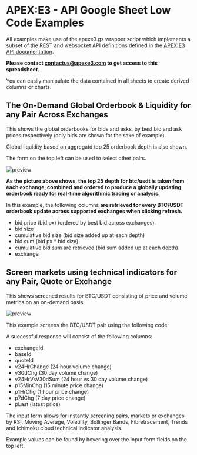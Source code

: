 # APEX:E3 - API Google Sheet Low Code Examples

All examples make use of the apexe3.gs wrapper script which implements a subset of the REST and websocket API definitions defined in the [APEX:E3 API documentation](https://api.ae3platform.com/docs). 

**Please contact contactus@apexe3.com to get access to this spreadsheet.** 

You can easily manipulate the data contained in all sheets to create derived columns or charts.

## The On-Demand Global Orderbook & Liquidity for any Pair Across Exchanges

This shows the global orderbooks for bids and asks, by best bid and ask prices respectively (only bids are shown for the sake of example).

Global liquidity based on aggregatd top 25 orderbook depth is also shown.

The form on the top left can be used to select other pairs.

![preview](https://github.com/apexe3/apexe3-api/blob/main/examples/google-sheets/assets/gsheetGlobalOrderbook.png?raw=true)

**As the picture above shows, the top 25 depth for btc/usdt is taken from each exchange, combined and ordered to produce a globally updating orderbook ready for real-time algorithmic trading or analysis.** 


In this example, the following columns **are retrieved for every BTC/USDT orderbook update across supported exchanges when clicking refresh.**

- bid price (bid px) (ordered by best bid across exchanges).
- bid size 
- cumulative bid size (bid size added up at each depth)
- bid sum (bid px * bid size)
- cumulative bid sum are retrieved (bid sum added up at each depth)
- exchange



## Screen markets using technical indicators for any Pair, Quote or Exchange

This shows screened results for BTC/USDT consisting of price and volume metrics on an on-demand basis.

![preview](https://github.com/apexe3/apexe3-api/blob/main/examples/google-sheets/assets/ScreenerGS.png?raw=true)

This example screens the BTC/USDT pair using the following code:

A successful response will consist of the following columns:

- exchangeId
- baseId 
- quoteId
- v24HrChange (24 hour volume change)
- v30dChg (30 day volume change)
- v24HrVsV30dSum (24 hour vs 30 day volume change)
- p15MinChg (15 minute price change)
- p1HrChg (1 hour price change)
- p7dChg (7 day price change)
- pLast (latest price)


The input form allows for instantly screening pairs, markets or exchanges by RSI, Moving Average, Volatility, Bollinger Bands, Fibretracement, Trends and Ichimoku cloud technical indicator analysis.

Example values can be found by hovering over the input form fields on the top left.
